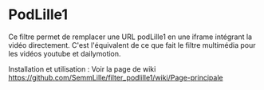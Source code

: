 PodLille1
=========

Ce filtre permet de remplacer une URL podLille1 en une iframe intégrant la vidéo directement.
C'est l'équivalent de ce que fait le filtre multimédia pour les vidéos youtube et dailymotion.


Installation et utilisation :
Voir la page de wiki https://github.com/SemmLille/filter_podlille1/wiki/Page-principale
